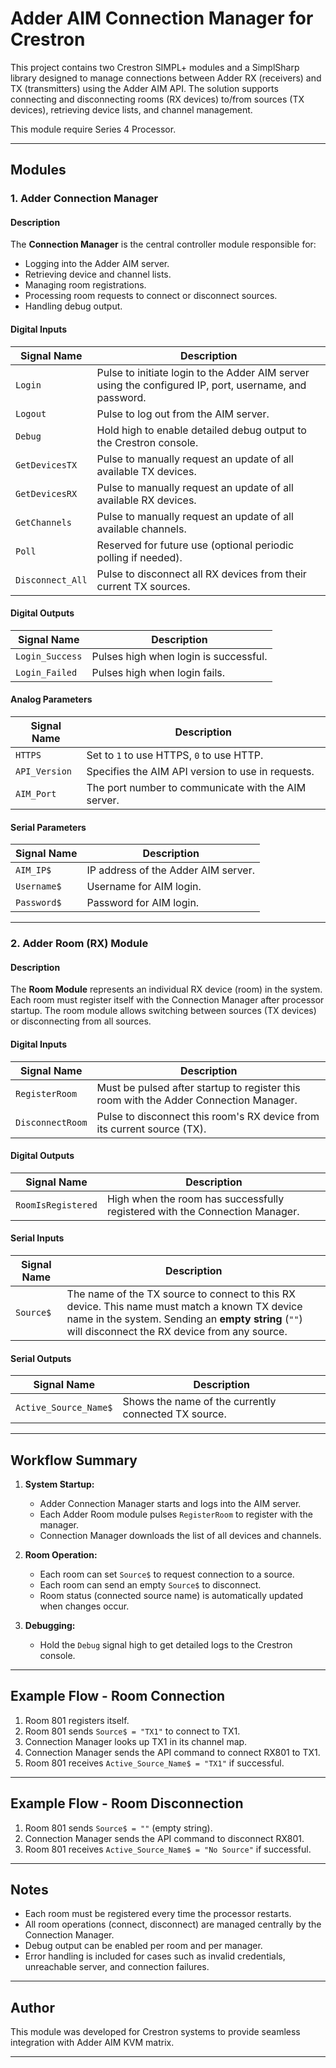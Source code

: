 # Adder AIM Connection Manager for Crestron

This project contains two Crestron SIMPL+ modules and a SimplSharp library designed to manage connections between Adder RX (receivers) and TX (transmitters) using the Adder AIM API. The solution supports connecting and disconnecting rooms (RX devices) to/from sources (TX devices), retrieving device lists, and channel management.

This module require Series 4 Processor.

---

## Modules

### 1. Adder Connection Manager

#### Description
The **Connection Manager** is the central controller module responsible for:
- Logging into the Adder AIM server.
- Retrieving device and channel lists.
- Managing room registrations.
- Processing room requests to connect or disconnect sources.
- Handling debug output.

#### Digital Inputs
| Signal Name   | Description |
| -------------- | ----------- |
| `Login`       | Pulse to initiate login to the Adder AIM server using the configured IP, port, username, and password. |
| `Logout`      | Pulse to log out from the AIM server. |
| `Debug`       | Hold high to enable detailed debug output to the Crestron console. |
| `GetDevicesTX` | Pulse to manually request an update of all available TX devices. |
| `GetDevicesRX` | Pulse to manually request an update of all available RX devices. |
| `GetChannels`  | Pulse to manually request an update of all available channels. |
| `Poll`        | Reserved for future use (optional periodic polling if needed). |
| `Disconnect_All` | Pulse to disconnect all RX devices from their current TX sources. |

#### Digital Outputs
| Signal Name      | Description |
| ---------------- | ----------- |
| `Login_Success` | Pulses high when login is successful. |
| `Login_Failed`  | Pulses high when login fails. |

#### Analog Parameters
| Signal Name   | Description |
| -------------- | ----------- |
| `HTTPS`       | Set to `1` to use HTTPS, `0` to use HTTP. |
| `API_Version` | Specifies the AIM API version to use in requests. |
| `AIM_Port`    | The port number to communicate with the AIM server. |

#### Serial Parameters
| Signal Name   | Description |
| -------------- | ----------- |
| `AIM_IP$`     | IP address of the Adder AIM server. |
| `Username$`   | Username for AIM login. |
| `Password$`   | Password for AIM login. |

---

### 2. Adder Room (RX) Module

#### Description
The **Room Module** represents an individual RX device (room) in the system. Each room must register itself with the Connection Manager after processor startup. The room module allows switching between sources (TX devices) or disconnecting from all sources.

#### Digital Inputs
| Signal Name    | Description |
| --------------- | ----------- |
| `RegisterRoom` | Must be pulsed after startup to register this room with the Adder Connection Manager. |
| `DisconnectRoom` | Pulse to disconnect this room's RX device from its current source (TX). |

#### Digital Outputs
| Signal Name       | Description |
| ----------------- | ----------- |
| `RoomIsRegistered` | High when the room has successfully registered with the Connection Manager. |

#### Serial Inputs
| Signal Name   | Description |
| -------------- | ----------- |
| `Source$`     | The name of the TX source to connect to this RX device. This name must match a known TX device name in the system. Sending an **empty string** (`""`) will disconnect the RX device from any source. |

#### Serial Outputs
| Signal Name       | Description |
| ----------------- | ----------- |
| `Active_Source_Name$` | Shows the name of the currently connected TX source. |

---

## Workflow Summary
1. **System Startup:**  
   - Adder Connection Manager starts and logs into the AIM server.
   - Each Adder Room module pulses `RegisterRoom` to register with the manager.
   - Connection Manager downloads the list of all devices and channels.

2. **Room Operation:**  
   - Each room can set `Source$` to request connection to a source.
   - Each room can send an empty `Source$` to disconnect.
   - Room status (connected source name) is automatically updated when changes occur.

3. **Debugging:**  
   - Hold the `Debug` signal high to get detailed logs to the Crestron console.

---

## Example Flow - Room Connection
1. Room 801 registers itself.
2. Room 801 sends `Source$ = "TX1"` to connect to TX1.
3. Connection Manager looks up TX1 in its channel map.
4. Connection Manager sends the API command to connect RX801 to TX1.
5. Room 801 receives `Active_Source_Name$ = "TX1"` if successful.

---

## Example Flow - Room Disconnection
1. Room 801 sends `Source$ = ""` (empty string).
2. Connection Manager sends the API command to disconnect RX801.
3. Room 801 receives `Active_Source_Name$ = "No Source"` if successful.

---

## Notes
- Each room must be registered every time the processor restarts.
- All room operations (connect, disconnect) are managed centrally by the Connection Manager.
- Debug output can be enabled per room and per manager.
- Error handling is included for cases such as invalid credentials, unreachable server, and connection failures.

---

## Author
This module was developed for Crestron systems to provide seamless integration with Adder AIM KVM matrix.

---
